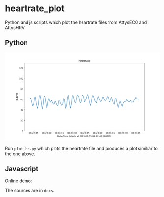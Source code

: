 # heartrate_plot
Python and js scripts which plot the heartrate files from AttysECG and AttysHRV

## Python

![alt tag](screenshot.png)

Run `plot_hr.py` which plots the heartrate file and produces a plot similiar to the
one above.

## Javascript

Online demo: 

The sources are in `docs`.
